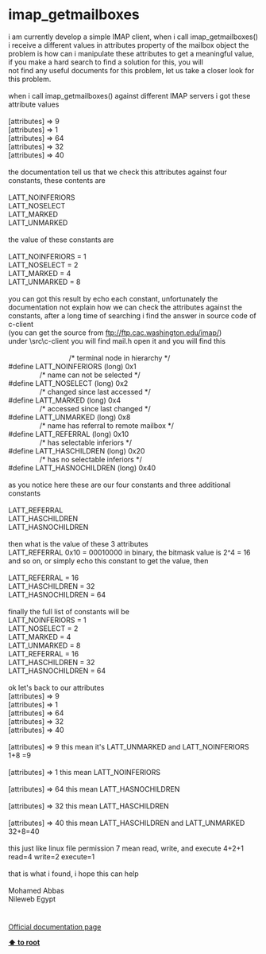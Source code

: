 # imap_getmailboxes




<div class="phpcode"><span class="html">
i am currently develop a simple IMAP client, when i call imap_getmailboxes() i receive a different values in attributes property of the mailbox object the problem is how can i manipulate these attributes to get a meaningful value,<br>if you make a hard search to find a solution for this, you will<br>not find any useful documents for this problem, let us take a closer look for this problem.<br><br>when i call imap_getmailboxes() against different IMAP servers i got these attribute values<br><br>[attributes] =&gt; 9<br>[attributes] =&gt; 1<br>[attributes] =&gt; 64<br>[attributes] =&gt; 32<br>[attributes] =&gt; 40 <br><br>the documentation tell us that we check this attributes against four constants, these contents are<br><br>LATT_NOINFERIORS <br>LATT_NOSELECT <br>LATT_MARKED<br>LATT_UNMARKED<br><br>the value of these constants are <br><br>LATT_NOINFERIORS = 1<br>LATT_NOSELECT = 2<br>LATT_MARKED = 4<br>LATT_UNMARKED = 8<br><br>you can got this result by echo each constant, unfortunately the documentation not explain how we can check the attributes against the constants, after a long time of searching i find the answer in source code of c-client <br>(you can get the source from <a href="ftp://ftp.cac.washington.edu/imap/" rel="nofollow" target="_blank">ftp://ftp.cac.washington.edu/imap/</a>)<br>under \src\c-client you will find mail.h open it and you will find this<br><br>&#xA0; &#xA0; &#xA0; &#xA0; &#xA0; &#xA0; &#xA0; &#xA0; &#xA0; &#xA0; &#xA0; &#xA0; &#xA0; &#xA0; &#xA0;&#xA0; /* terminal node in hierarchy */<br>#define LATT_NOINFERIORS (long) 0x1<br>&#xA0; &#xA0; &#xA0; &#xA0; &#xA0; &#xA0; &#xA0; &#xA0; /* name can not be selected */<br>#define LATT_NOSELECT (long) 0x2<br>&#xA0; &#xA0; &#xA0; &#xA0; &#xA0; &#xA0; &#xA0; &#xA0; /* changed since last accessed */<br>#define LATT_MARKED (long) 0x4<br>&#xA0; &#xA0; &#xA0; &#xA0; &#xA0; &#xA0; &#xA0; &#xA0; /* accessed since last changed */<br>#define LATT_UNMARKED (long) 0x8<br>&#xA0; &#xA0; &#xA0; &#xA0; &#xA0; &#xA0; &#xA0; &#xA0; /* name has referral to remote mailbox */<br>#define LATT_REFERRAL (long) 0x10<br>&#xA0; &#xA0; &#xA0; &#xA0; &#xA0; &#xA0; &#xA0; &#xA0; /* has selectable inferiors */<br>#define LATT_HASCHILDREN (long) 0x20<br>&#xA0; &#xA0; &#xA0; &#xA0; &#xA0; &#xA0; &#xA0; &#xA0; /* has no selectable inferiors */<br>#define LATT_HASNOCHILDREN (long) 0x40<br><br>as you notice here these are our four constants and three additional constants <br><br>LATT_REFERRAL<br>LATT_HASCHILDREN<br>LATT_HASNOCHILDREN<br><br>then what is the value of these 3 attributes <br>LATT_REFERRAL 0x10 = 00010000 in binary, the bitmask value is 2^4 = 16 and so on, or simply echo this constant to get the value, then<br><br>LATT_REFERRAL = 16<br>LATT_HASCHILDREN = 32<br>LATT_HASNOCHILDREN = 64<br><br>finally the full list of constants will be<br>LATT_NOINFERIORS = 1<br>LATT_NOSELECT = 2<br>LATT_MARKED = 4<br>LATT_UNMARKED = 8<br>LATT_REFERRAL = 16<br>LATT_HASCHILDREN = 32<br>LATT_HASNOCHILDREN = 64<br><br>ok let&apos;s back to our attributes <br>[attributes] =&gt; 9<br>[attributes] =&gt; 1<br>[attributes] =&gt; 64<br>[attributes] =&gt; 32<br>[attributes] =&gt; 40 <br><br>[attributes] =&gt; 9 this mean it&apos;s LATT_UNMARKED and LATT_NOINFERIORS 1+8 =9<br><br>[attributes] =&gt; 1 this mean LATT_NOINFERIORS<br><br>[attributes] =&gt; 64 this mean LATT_HASNOCHILDREN<br><br>[attributes] =&gt; 32 this mean LATT_HASCHILDREN <br><br>[attributes] =&gt; 40 this mean LATT_HASCHILDREN and LATT_UNMARKED 32+8=40<br><br>this just like linux file permission 7 mean read, write, and execute 4+2+1 read=4 write=2 execute=1<br><br>that is what i found, i hope this can help <br><br>Mohamed Abbas<br>Nileweb Egypt</span>
</div>
  

#

[Official documentation page](https://www.php.net/manual/en/function.imap-getmailboxes.php)

**[⬆ to root](/)**